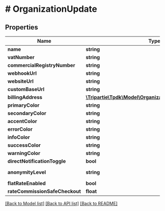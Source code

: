 # # OrganizationUpdate

## Properties

Name | Type | Description | Notes
------------ | ------------- | ------------- | -------------
**name** | **string** |  | [optional]
**vatNumber** | **string** |  | [optional]
**commercialRegistryNumber** | **string** |  | [optional]
**webhookUrl** | **string** |  | [optional]
**websiteUrl** | **string** |  | [optional]
**customBaseUrl** | **string** |  | [optional]
**billingAddress** | [**\Tripartie\Tpdk\Model\OrganizationUpdateBillingAddress**](OrganizationUpdateBillingAddress.md) |  | [optional]
**primaryColor** | **string** |  | [optional]
**secondaryColor** | **string** |  | [optional]
**accentColor** | **string** |  | [optional]
**errorColor** | **string** |  | [optional]
**infoColor** | **string** |  | [optional]
**successColor** | **string** |  | [optional]
**warningColor** | **string** |  | [optional]
**directNotificationToggle** | **bool** |  | [default to true]
**anonymityLevel** | **string** |  | [default to 'PARTIAL_FIRST_NAME']
**flatRateEnabled** | **bool** |  | [optional] [readonly]
**rateCommissionSafeCheckout** | **float** |  |

[[Back to Model list]](../../README.md#models) [[Back to API list]](../../README.md#endpoints) [[Back to README]](../../README.md)
